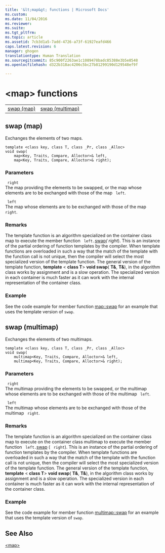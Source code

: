 ```yaml
---
title: '&lt;map&gt; functions | Microsoft Docs'
ms.custom: 
ms.date: 11/04/2016
ms.reviewer: 
ms.suite: 
ms.tgt_pltfrm: 
ms.topic: article
ms.assetid: 7cb3d1a5-7add-4726-a73f-61927eafd466
caps.latest.revision: 6
manager: ghogen
translationtype: Human Translation
ms.sourcegitcommit: 85c900f2263ae1c1089478badc85388e3b5e8548
ms.openlocfilehash: d322b318ac4206c5bc27b81299190d129548ef9f

---
```

# &lt;map&gt; functions
|||  
|-|-|  
|[swap (map)](#swap)|[swap (multimap)](#swap_multimap)|  
  
##  <a name="swap_multimap"></a>  swap  (map)
 Exchanges the elements of two maps.  
  
```  
template <class key, class T, class _Pr, class _Alloc>  
void swap(
    map<Key, Traits, Compare, Alloctor>& left,  
    map<Key, Traits, Compare, Alloctor>& right);
```  
  
### Parameters  
 ` right`  
 The map providing the elements to be swapped, or the map whose elements are to be exchanged with those of the map ` left`.  
  
 ` left`  
 The map whose elements are to be exchanged with those of the map ` right`.  
  
### Remarks  
 The template function is an algorithm specialized on the container class map to execute the member function ` left.`[swap](../standard-library/map-class.md#map__swap)*( right*). This is an instance of the partial ordering of function templates by the compiler. When template functions are overloaded in such a way that the match of the template with the function call is not unique, then the compiler will select the most specialized version of the template function. The general version of the template function, **template** \< **class T**> **void swap**( **T&**, **T&**), in the algorithm class works by assignment and is a slow operation. The specialized version in each container is much faster as it can work with the internal representation of the container class.  
  
### Example  
  See the code example for member function [map::swap](../standard-library/map-class.md#map__swap) for an example that uses the template version of `swap`.  
  
##  <a name="swap"></a>  swap  (multimap)
 Exchanges the elements of two multimaps.  
  
```  
template <class key, class T, class _Pr, class _Alloc>  
void swap(
    multimap<Key, Traits, Compare, Alloctor>& left,  
    multimap<Key, Traits, Compare, Alloctor>& right);
```  
  
### Parameters  
 ` right`  
 The multimap providing the elements to be swapped, or the multimap whose elements are to be exchanged with those of the multimap ` left`.  
  
 ` left`  
 The multimap whose elements are to be exchanged with those of the multimap ` right`.  
  
### Remarks  
 The template function is an algorithm specialized on the container class map to execute on the container class multimap to execute the member function ` left.`[swap](../standard-library/multimap-class.md#multimap__swap) ( ` right`). This is an instance of the partial ordering of function templates by the compiler. When template functions are overloaded in such a way that the match of the template with the function call is not unique, then the compiler will select the most specialized version of the template function. The general version of the template function, **template** \< **class T**> **void swap**( **T&**, **T&**), in the algorithm class works by assignment and is a slow operation. The specialized version in each container is much faster as it can work with the internal representation of the container class.  
  
### Example  
  See the code example for member function [multimap::swap](../standard-library/multimap-class.md#multimap__swap) for an example that uses the template version of `swap`.  
  
## See Also  
 [\<map>](../standard-library/map.md)



<!--HONumber=Jan17_HO2-->


